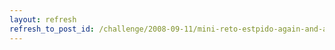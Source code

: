 ```yaml
---
layout: refresh
refresh_to_post_id: /challenge/2008-09-11/mini-reto-estpido-again-and-again.html
---
```

